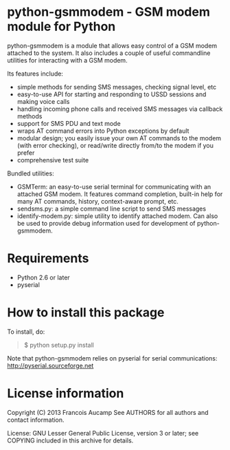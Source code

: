 python-gsmmodem - GSM modem module for Python
=============================================

python-gsmmodem is a module that allows easy control of a GSM modem attached
to the system. It also includes a couple of useful commandline utilities for
interacting with a GSM modem. 

Its features include:
- simple methods for sending SMS messages, checking signal level, etc
- easy-to-use API for starting and responding to USSD sessions and making voice calls
- handling incoming phone calls and received SMS messages via callback methods
- support for SMS PDU and text mode
- wraps AT command errors into Python exceptions by default
- modular design; you easily issue your own AT commands to the modem (with error checking), or read/write directly from/to the modem if you prefer
- comprehensive test suite

Bundled utilities:
- GSMTerm: an easy-to-use serial terminal for communicating with an attached GSM
  modem. It features command completion, built-in help for many AT commands, 
  history, context-aware prompt, etc.
- sendsms.py: a simple command line script to send SMS messages
- identify-modem.py: simple utility to identify attached modem. Can also be used to
  provide debug information used for development of python-gsmmodem. 

Requirements
============

- Python 2.6 or later
- pyserial


How to install this package
===========================

To install, do:

> $ python setup.py install

Note that python-gsmmodem relies on pyserial for 
serial communications: http://pyserial.sourceforge.net


License information
===================

Copyright (C) 2013 Francois Aucamp
See AUTHORS for all authors and contact information. 

License: GNU Lesser General Public License, version 3 or later; see COPYING
         included in this archive for details.
